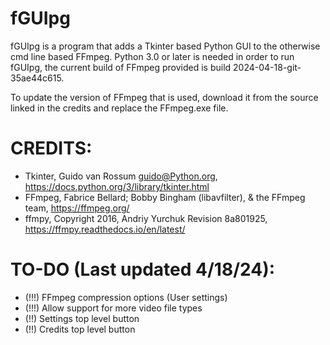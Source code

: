 # fGUIpg
fGUIpg is a program that adds a Tkinter based Python GUI to the otherwise cmd line based FFmpeg.
Python 3.0 or later is needed in order to run fGUIpg, the current build of FFmpeg provided is build 2024-04-18-git-35ae44c615.

To update the version of FFmpeg that is used, download it from the source linked in the credits and replace the FFmpeg.exe file.

# CREDITS: 
- Tkinter, Guido van Rossum <guido@Python.org>, https://docs.python.org/3/library/tkinter.html
- FFmpeg, Fabrice Bellard; Bobby Bingham (libavfilter), & the FFmpeg team, https://ffmpeg.org/
- ffmpy, Copyright 2016, Andriy Yurchuk Revision 8a801925, https://ffmpy.readthedocs.io/en/latest/

# TO-DO (Last updated 4/18/24):
- (!!!) FFmpeg compression options (User settings)
- (!!!) Allow support for more video file types
- (!!) Settings top level button
- (!!) Credits top level button